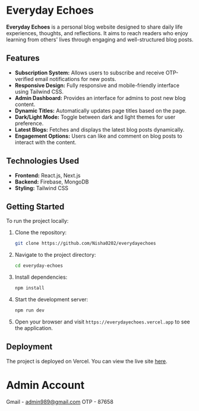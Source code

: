 # Everyday Echoes

**Everyday Echoes** is a personal blog website designed to share daily life experiences, thoughts, and reflections. It aims to reach readers who enjoy learning from others' lives through engaging and well-structured blog posts.

## Features

- **Subscription System:** Allows users to subscribe and receive OTP-verified email notifications for new posts.
- **Responsive Design:** Fully responsive and mobile-friendly interface using Tailwind CSS.
- **Admin Dashboard:** Provides an interface for admins to post new blog content.
- **Dynamic Titles:** Automatically updates page titles based on the page.
- **Dark/Light Mode:** Toggle between dark and light themes for user preference.
- **Latest Blogs:** Fetches and displays the latest blog posts dynamically.
- **Engagement Options:** Users can like and comment on blog posts to interact with the content.

## Technologies Used

- **Frontend:** React.js, Next.js
- **Backend:** Firebase, MongoDB
- **Styling:** Tailwind CSS

## Getting Started

To run the project locally:

1. Clone the repository:
   ```bash
   git clone https://github.com/Nisha0202/everydayechoes
   ```

2. Navigate to the project directory:
   ```bash
   cd everyday-echoes
   ```

3. Install dependencies:
   ```bash
   npm install
   ```

4. Start the development server:
   ```bash
   npm run dev
   ```

5. Open your browser and visit `https://everydayechoes.vercel.app` to see the application.

## Deployment

The project is deployed on Vercel. You can view the live site [here](https://everydayechoes.vercel.app/).

# Admin Account

Gmail - admin989@gmail.com
OTP - 87658

